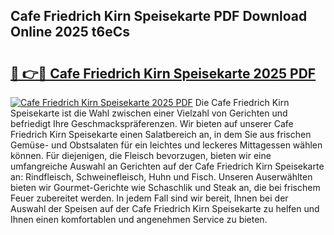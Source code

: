 ## Cafe Friedrich Kirn Speisekarte PDF Download Online 2025 t6eCs

# <h2><a href="http://gcdeek.nevu.top/?p=Cafe+Friedrich+Kirn+Speisekarte">🔗 👉🔴 Cafe Friedrich Kirn Speisekarte 2025 PDF</a></h2>

[![Cafe Friedrich Kirn Speisekarte 2025 PDF](https://i.imgur.com/dBaPXMq.png)](http://gcdeek.nevu.top/?p=Cafe+Friedrich+Kirn+Speisekarte)
Die Cafe Friedrich Kirn Speisekarte ist die Wahl zwischen einer Vielzahl von Gerichten und befriedigt Ihre Geschmackspräferenzen. Wir bieten auf unserer Cafe Friedrich Kirn Speisekarte einen Salatbereich an, in dem Sie aus frischen Gemüse- und Obstsalaten für ein leichtes und leckeres Mittagessen wählen können. Für diejenigen, die Fleisch bevorzugen, bieten wir eine umfangreiche Auswahl an Gerichten auf der Cafe Friedrich Kirn Speisekarte an: Rindfleisch, Schweinefleisch, Huhn und Fisch. Unseren Auserwählten bieten wir Gourmet-Gerichte wie Schaschlik und Steak an, die bei frischem Feuer zubereitet werden. In jedem Fall sind wir bereit, Ihnen bei der Auswahl der Speisen auf der Cafe Friedrich Kirn Speisekarte zu helfen und Ihnen einen komfortablen und angenehmen Service zu bieten.
